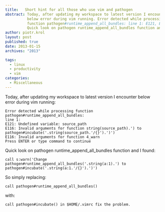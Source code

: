 ```yaml
---
title:   Short hint for all those who use vim and pathogen
abstract: Today, after updating my workspace to latest version I encounter
          below error during vim running. Error detected while processing
          function pathogen#runtime_append_all_bundles: line 1: E121, E116.
          Quick look on pathogen runtime_append_all_bundles function and I found
author: piotr.krol
layout: post
published: true
date: 2013-01-15
archives: "2013"

tags:
  - linux
  - productivity
  - vim
categories:
  - Miscellaneous
---
```

Today, after updating my workspace to latest version I encounter below error during vim running:

    Error detected while processing function pathogen#runtime_append_all_bundles:
    line 1:
    E121: Undefined variable: source_path
    E116: Invalid arguments for function string(source_path).') to pathogen#incubate('.string(source_path.'/{}').')')
    E116: Invalid arguments for function 4_warn
    Press ENTER or type command to continue

Quick look on pathogen runtime_append_all_bundles function and I found:

<pre><code class="bash">call s:warn('Change pathogen#runtime_append_all_bundles('.string(a:1).') to pathogen#incubate('.string(a:1.'/{}').')')
</code></pre>

So simply replacing:

<pre><code class="bash">call pathogen#runtime_append_all_bundles()
</code></pre>

with:

<pre><code class="bash">call pathogen#incubate() in $HOME/.vimrc fix the problem.
</code></pre>
